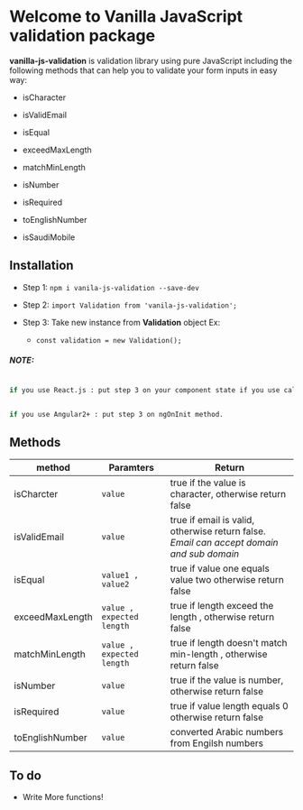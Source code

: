 # Welcome to Vanilla JavaScript validation package
**vanilla-js-validation** is validation library using pure JavaScript including the following methods that can help you to validate your form inputs in easy way:

- isCharacter

- isValidEmail

- isEqual

- exceedMaxLength

- matchMinLength

- isNumber

- isRequired

- toEnglishNumber

- isSaudiMobile

  
## Installation

  

- Step 1: `npm i vanila-js-validation --save-dev`

- Step 2: `import Validation from 'vanila-js-validation';`

- Step 3: Take new instance from **Validation** object Ex:
	- `const validation = new Validation();`

 

##### NOTE:

  

```sh

if you use React.js : put step 3 on your component state if you use calss component *or* before your function if you use functional component.

```

```sh

if you use Angular2+ : put step 3 on ngOnInit method.

```

  

## Methods

|   method             |Paramters            |Return                         |
|----------------|-------------------------------|-----------------------------|
|isCharcter|`value`            |true if the value is character, otherwise return false            |
|isValidEmail| `value` | true if email is valid, otherwise return false. *Email can accept domain and sub domain* 
|isEqual          |`value1 , value2`|true if value one equals value two otherwise return false|
|exceedMaxLength       |`value , expected length`            |true if length exceed the length , otherwise return false          |
|matchMinLength          |`value , expected length`| true if length doesn't match min-length , otherwise return false|
|isNumber          |`value`        |true if the value is number, otherwise return false          |
|isRequired          |`value`|true if value length equals 0 otherwise return false
toEnglishNumber|`value`|converted Arabic numbers from Engilsh numbers

## To do

- Write More functions!

